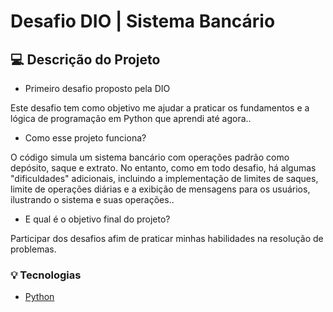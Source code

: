 
# Desafio DIO | Sistema Bancário
## 💻 Descrição do Projeto
- Primeiro desafio proposto pela DIO

Este desafio tem como objetivo me ajudar a praticar os fundamentos e a lógica de programação em Python que aprendi até agora..

- Como esse projeto funciona?

O código simula um sistema bancário com operações padrão como depósito, saque e extrato. No entanto, como em todo desafio, há algumas "dificuldades" adicionais, incluindo a implementação de limites de saques, limite de operações diárias e a exibição de mensagens para os usuários, ilustrando o sistema e suas operações..

- E qual é o objetivo final do projeto?

Participar dos desafios afim de praticar minhas habilidades na resolução de problemas.

### 💡 Tecnologias
- [Python](https://www.python.org)


